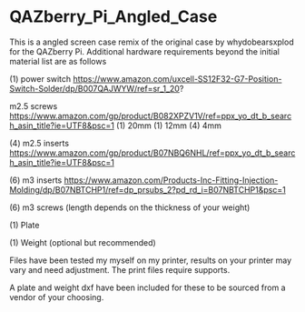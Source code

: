 # QAZberry_Pi_Angled_Case

This is a  angled screen case remix of the original case by whydobearsxplod for the QAZberry Pi. Additional hardware requirements beyond the initial material list are as follows

(1) power switch https://www.amazon.com/uxcell-SS12F32-G7-Position-Switch-Solder/dp/B007QAJWYW/ref=sr_1_20?

m2.5 screws https://www.amazon.com/gp/product/B082XPZV1V/ref=ppx_yo_dt_b_search_asin_title?ie=UTF8&psc=1
  (1) 20mm
  (1) 12mm
  (4) 4mm

(4) m2.5 inserts https://www.amazon.com/gp/product/B07NBQ6NHL/ref=ppx_yo_dt_b_search_asin_title?ie=UTF8&psc=1

(6) m3 inserts https://www.amazon.com/Products-Inc-Fitting-Injection-Molding/dp/B07NBTCHP1/ref=dp_prsubs_2?pd_rd_i=B07NBTCHP1&psc=1

(6) m3 screws (length depends on the thickness of your weight)

(1) Plate

(1) Weight (optional but recommended)

Files have been tested my myself on my printer, results on your printer may vary and need adjustment. The print files require supports.

A plate and weight dxf have been included for these to be sourced from a vendor of your choosing.
